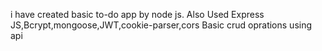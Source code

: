 i have created basic to-do app by node js.
Also Used Express JS,Bcrypt,mongoose,JWT,cookie-parser,cors
Basic crud oprations using api
